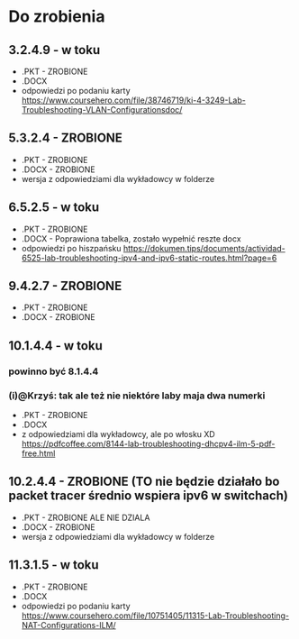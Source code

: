 # Do zrobienia

## 3.2.4.9 - w toku

- .PKT - ZROBIONE
- .DOCX
- odpowiedzi po podaniu karty https://www.coursehero.com/file/38746719/ki-4-3249-Lab-Troubleshooting-VLAN-Configurationsdoc/

## 5.3.2.4 - ZROBIONE

- .PKT - ZROBIONE
- .DOCX - ZROBIONE
- wersja z odpowiedziami dla wykładowcy w folderze

## 6.5.2.5 - w toku

- .PKT - ZROBIONE
- .DOCX - Poprawiona tabelka, zostało wypełnić reszte docx
- odpowiedzi po hiszpańsku https://dokumen.tips/documents/actividad-6525-lab-troubleshooting-ipv4-and-ipv6-static-routes.html?page=6

## 9.4.2.7 - ZROBIONE

- .PKT - ZROBIONE
- .DOCX - ZROBIONE

## 10.1.4.4 - w toku
### powinno być 8.1.4.4
### (i)@Krzyś: tak ale też nie niektóre laby maja dwa numerki

- .PKT - ZROBIONE
- .DOCX
- z odpowiedziami dla wykładowcy, ale po włosku XD https://pdfcoffee.com/8144-lab-troubleshooting-dhcpv4-ilm-5-pdf-free.html

## 10.2.4.4 - ZROBIONE (TO nie będzie działało bo packet tracer średnio wspiera ipv6 w switchach)

- .PKT - ZROBIONE ALE NIE DZIALA
- .DOCX - ZROBIONE
- wersja z odpowiedziami dla wykładowcy w folderze

## 11.3.1.5 - w toku

- .PKT - ZROBIONE
- .DOCX
- odpowiedzi po podaniu karty https://www.coursehero.com/file/10751405/11315-Lab-Troubleshooting-NAT-Configurations-ILM/
